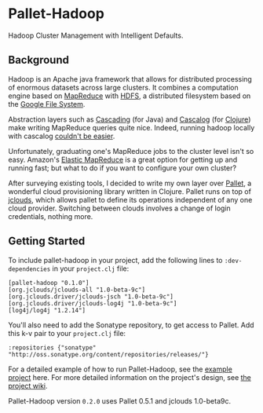 # Pallet-Hadoop #

Hadoop Cluster Management with Intelligent Defaults.

## Background ##

Hadoop is an Apache java framework that allows for distributed processing of enormous datasets across large clusters. It combines a computation engine based on [MapReduce](http://en.wikipedia.org/wiki/MapReduce) with [HDFS](http://hadoop.apache.org/hdfs/docs/current/hdfs_design.html), a distributed filesystem based on the [Google File System](http://en.wikipedia.org/wiki/Google_File_System).

Abstraction layers such as [Cascading](https://github.com/cwensel/cascading) (for Java) and [Cascalog](https://github.com/nathanmarz/cascalog) (for [Clojure](http://clojure.org/)) make writing MapReduce queries quite nice. Indeed, running hadoop locally with cascalog [couldn't be easier](http://nathanmarz.com/blog/introducing-cascalog-a-clojure-based-query-language-for-hado.html).

Unfortunately, graduating one's MapReduce jobs to the cluster level isn't so easy. Amazon's [Elastic MapReduce](http://aws.amazon.com/elasticmapreduce/) is a great option for getting up and running fast; but what to do if you want to configure your own cluster?

After surveying existing tools, I decided to write my own layer over [Pallet](https://github.com/pallet/pallet), a wonderful cloud provisioning library written in Clojure. Pallet runs on top of [jclouds](https://github.com/jclouds/jclouds), which allows pallet to define its operations independent of any one cloud provider. Switching between clouds involves a change of login credentials, nothing more.

## Getting Started ##

To include pallet-hadoop in your project, add the following lines to `:dev-dependencies` in your `project.clj` file:

    [pallet-hadoop "0.1.0"]
    [org.jclouds/jclouds-all "1.0-beta-9c"]
    [org.jclouds.driver/jclouds-jsch "1.0-beta-9c"]
    [org.jclouds.driver/jclouds-log4j "1.0-beta-9c"]
    [log4j/log4j "1.2.14"]

You'll also need to add the Sonatype repository, to get access to Pallet. Add this k-v pair to your `project.clj` file:

    :repositories {"sonatype" "http://oss.sonatype.org/content/repositories/releases/"}

For a detailed example of how to run Pallet-Hadoop, see the [example project](https://github.com/pallet/pallet-hadoop-example) here. For more detailed information on the project's design, see [the project wiki](https://github.com/pallet/pallet-hadoop).

Pallet-Hadoop version `0.2.0` uses Pallet 0.5.1 and jclouds 1.0-beta9c.
